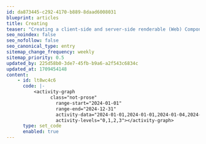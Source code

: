 ```yaml
---
id: da873445-c292-4170-b889-8daad6008031
blueprint: articles
title: Creating
teaser: "Creating a client-side and server-side renderable (Web) Component"
seo_noindex: false
seo_nofollow: false
seo_canonical_type: entry
sitemap_change_frequency: weekly
sitemap_priority: 0.5
updated_by: 225d58b0-3de7-45fb-b9a6-a2f543c6834c
updated_at: 1709454148
content:
    - id: lt8wc4c6
      code: |-
          <activity-graph
          		class="not-prose"
                  range-start="2024-01-01"
                  range-end="2024-12-31"
                  activity-data="2024-01-01,2024-01-01,2024-01-04,2024-01-05"
                  activity-levels="0,1,2,3"></activity-graph>
      type: set_code
      enabled: true
---
```

